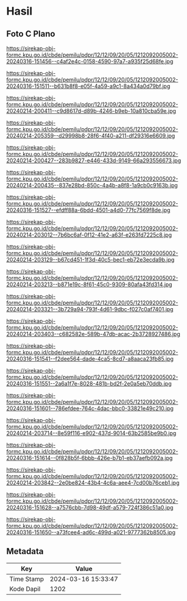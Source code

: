 # Hasil

## Foto C Plano

https://sirekap-obj-formc.kpu.go.id/cbde/pemilu/pdpr/12/12/09/20/05/1212092005002-20240316-151456--c4af2e4c-0158-4590-97a7-a935f25d68fe.jpg

https://sirekap-obj-formc.kpu.go.id/cbde/pemilu/pdpr/12/12/09/20/05/1212092005002-20240316-151511--b631b8f8-e05f-4a59-a9c1-8a434a0d79bf.jpg

https://sirekap-obj-formc.kpu.go.id/cbde/pemilu/pdpr/12/12/09/20/05/1212092005002-20240214-200411--c9d8617d-d89b-4246-b9eb-10a810cba59e.jpg

https://sirekap-obj-formc.kpu.go.id/cbde/pemilu/pdpr/12/12/09/20/05/1212092005002-20240214-205359--d29998b8-28f6-4f40-a211-df29316e6609.jpg

https://sirekap-obj-formc.kpu.go.id/cbde/pemilu/pdpr/12/12/09/20/05/1212092005002-20240214-200427--283b9827-e446-433d-9149-66a293556673.jpg

https://sirekap-obj-formc.kpu.go.id/cbde/pemilu/pdpr/12/12/09/20/05/1212092005002-20240214-200435--837e28bd-850c-4a4b-a8f8-1a9cb0c9163b.jpg

https://sirekap-obj-formc.kpu.go.id/cbde/pemilu/pdpr/12/12/09/20/05/1212092005002-20240316-151527--efdff88a-6bdd-4501-a4d0-77fc7569f8de.jpg

https://sirekap-obj-formc.kpu.go.id/cbde/pemilu/pdpr/12/12/09/20/05/1212092005002-20240214-203012--7b6bc6af-0f12-41e2-a63f-e263fd7225c8.jpg

https://sirekap-obj-formc.kpu.go.id/cbde/pemilu/pdpr/12/12/09/20/05/1212092005002-20240214-203129--b67cd451-1f3d-40c5-bec1-eb72e3ecda9b.jpg

https://sirekap-obj-formc.kpu.go.id/cbde/pemilu/pdpr/12/12/09/20/05/1212092005002-20240214-203213--b871e19c-8f61-45c0-9309-80afa43fd314.jpg

https://sirekap-obj-formc.kpu.go.id/cbde/pemilu/pdpr/12/12/09/20/05/1212092005002-20240214-203321--3b729a94-793f-4d61-9dbc-f027c0af7401.jpg

https://sirekap-obj-formc.kpu.go.id/cbde/pemilu/pdpr/12/12/09/20/05/1212092005002-20240214-203403--c682582e-589b-47db-acac-2b3728927486.jpg

https://sirekap-obj-formc.kpu.go.id/cbde/pemilu/pdpr/12/12/09/20/05/1212092005002-20240316-151541--f2dee564-dade-4ca5-8cd7-a8aaca23fb85.jpg

https://sirekap-obj-formc.kpu.go.id/cbde/pemilu/pdpr/12/12/09/20/05/1212092005002-20240316-151551--2a6a1f7e-8028-481b-bd2f-2e0a5eb70ddb.jpg

https://sirekap-obj-formc.kpu.go.id/cbde/pemilu/pdpr/12/12/09/20/05/1212092005002-20240316-151601--786efdee-764c-4dac-bbc0-33821e49c210.jpg

https://sirekap-obj-formc.kpu.go.id/cbde/pemilu/pdpr/12/12/09/20/05/1212092005002-20240214-203714--8e59f116-e902-437d-9014-63b2585be9b0.jpg

https://sirekap-obj-formc.kpu.go.id/cbde/pemilu/pdpr/12/12/09/20/05/1212092005002-20240316-151614--0f828b5f-6bbb-426e-b7b1-eb37aefb092a.jpg

https://sirekap-obj-formc.kpu.go.id/cbde/pemilu/pdpr/12/12/09/20/05/1212092005002-20240214-203842--2e0be824-43b4-4c6a-aee4-7cd00b76ceb1.jpg

https://sirekap-obj-formc.kpu.go.id/cbde/pemilu/pdpr/12/12/09/20/05/1212092005002-20240316-151628--a7576cbb-7d98-49df-a579-724f386c51a0.jpg

https://sirekap-obj-formc.kpu.go.id/cbde/pemilu/pdpr/12/12/09/20/05/1212092005002-20240316-151650--a73fcee4-ad6c-499d-a021-9777362b8505.jpg


## Metadata

| Key        | Value               |
| ---------- | ------------------- |
| Time Stamp | 2024-03-16 15:33:47 |
| Kode Dapil | 1202                |



